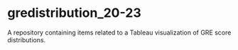 # gredistribution_20-23
A repository containing items related to a Tableau visualization of GRE score distributions.
